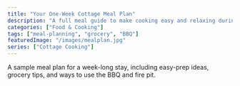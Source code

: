 ```yaml
---
title: "Your One-Week Cottage Meal Plan"
description: "A full meal guide to make cooking easy and relaxing during your stay."
categories: ["Food & Cooking"]
tags: ["meal-planning", "grocery", "BBQ"]
featuredImage: "/images/mealplan.jpg"
series: ["Cottage Cooking"]
---
```


A sample meal plan for a week-long stay, including easy-prep ideas, grocery tips, and ways to use the BBQ and fire pit. 